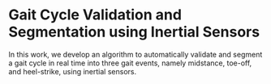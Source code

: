 # Gait Cycle Validation and Segmentation using Inertial Sensors
In this work, we develop an algorithm to automatically validate and segment a gait cycle in real time into three gait events, namely midstance, toe-off, and heel-strike, using inertial sensors. 

